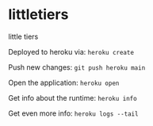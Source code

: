# littletiers
little tiers

Deployed to heroku via:
```heroku create```

Push new changes:
```git push heroku main```

Open the application:
```heroku open```

Get info about the runtime:
```heroku info```

Get even more info:
```heroku logs --tail```

